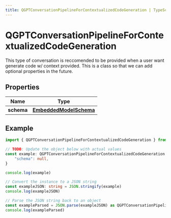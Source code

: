 ```yaml
---
title: QGPTConversationPipelineForContextualizedCodeGeneration | TypeScript SDK
---
```



# QGPTConversationPipelineForContextualizedCodeGeneration

This type of conversation is reccomended to be provided when a user want generate code w/ context provided.  This is a class so that we can add optional properties in the future.

## Properties

Name | Type
------------ | -------------
**schema** | [**EmbeddedModelSchema**](EmbeddedModelSchema)

## Example

```typescript
import { QGPTConversationPipelineForContextualizedCodeGeneration } from '@pieces.app/pieces-os-client'

// TODO: Update the object below with actual values
const example: QGPTConversationPipelineForContextualizedCodeGeneration = {
    "schema": null,
}

console.log(example)

// Convert the instance to a JSON string
const exampleJSON: string = JSON.stringify(example)
console.log(exampleJSON)

// Parse the JSON string back to an object
const exampleParsed = JSON.parse(exampleJSON) as QGPTConversationPipelineForContextualizedCodeGeneration
console.log(exampleParsed)
```


